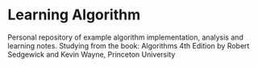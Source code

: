 # Learning Algorithm
Personal repository of example algorithm implementation, analysis and learning notes.
Studying from the book: Algorithms 4th Edition by Robert Sedgewick and Kevin Wayne, Princeton University
